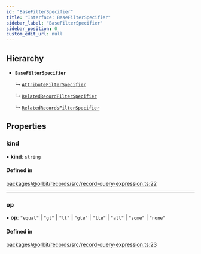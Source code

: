 ```yaml
---
id: "BaseFilterSpecifier"
title: "Interface: BaseFilterSpecifier"
sidebar_label: "BaseFilterSpecifier"
sidebar_position: 0
custom_edit_url: null
---
```


## Hierarchy

- **`BaseFilterSpecifier`**

  ↳ [`AttributeFilterSpecifier`](AttributeFilterSpecifier.md)

  ↳ [`RelatedRecordFilterSpecifier`](RelatedRecordFilterSpecifier.md)

  ↳ [`RelatedRecordsFilterSpecifier`](RelatedRecordsFilterSpecifier.md)

## Properties

### kind

• **kind**: `string`

#### Defined in

[packages/@orbit/records/src/record-query-expression.ts:22](https://github.com/orbitjs/orbit/blob/6e0cbd41/packages/@orbit/records/src/record-query-expression.ts#L22)

___

### op

• **op**: ``"equal"`` \| ``"gt"`` \| ``"lt"`` \| ``"gte"`` \| ``"lte"`` \| ``"all"`` \| ``"some"`` \| ``"none"``

#### Defined in

[packages/@orbit/records/src/record-query-expression.ts:23](https://github.com/orbitjs/orbit/blob/6e0cbd41/packages/@orbit/records/src/record-query-expression.ts#L23)
